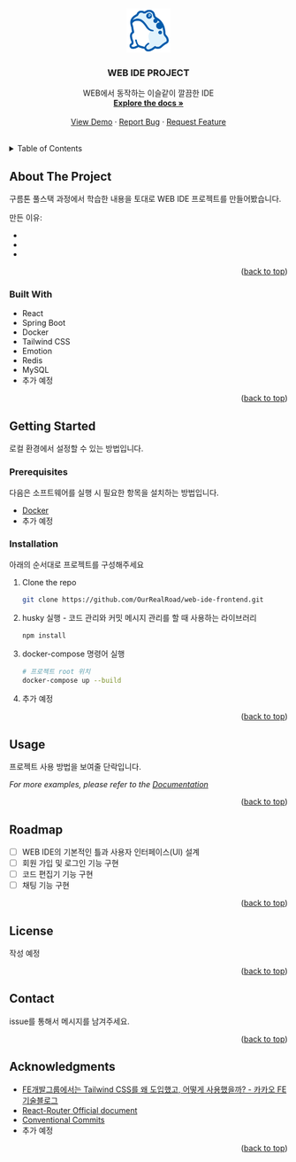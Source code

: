 <a name="readme-top"></a>

<!-- PROJECT SHIELDS -->
<!--
*** I'm using markdown "reference style" links for readability.
*** Reference links are enclosed in brackets [ ] instead of parentheses ( ).
*** See the bottom of this document for the declaration of the reference variables
*** for contributors-url, forks-url, etc. This is an optional, concise syntax you may use.
*** https://www.markdownguide.org/basic-syntax/#reference-style-links
-->

<!-- PROJECT LOGO -->
<br />
<div align="center">
  <a href="https://github.com/OurRealRoad/web-ide-frontend">
    <img src="public/logo.png" alt="Logo" width="80" height="80">
  </a>

  <h3 align="center">WEB IDE PROJECT</h3>

  <p align="center">
    WEB에서 동작하는 이슬같이 깔끔한 IDE
    <br />
    <a href="https://github.com/OurRealRoad/web-ide-frontend"><strong>Explore the docs »</strong></a>
    <br />
    <br />
    <a href="https://github.com/OurRealRoad/web-ide-frontend">View Demo</a>
    ·
    <a href="https://github.com/OurRealRoad/web-ide-frontend/issues">Report Bug</a>
    ·
    <a href="https://github.com/OurRealRoad/web-ide-frontend/issues">Request Feature</a>
  </p>
</div>
<br/>
<!-- TABLE OF CONTENTS -->
<details>
  <summary>Table of Contents</summary>
  <ol>
    <li>
      <a href="#about-the-project">About The Project</a>
      <ul>
        <li><a href="#built-with">Built With</a></li>
      </ul>
    </li>
    <li>
      <a href="#getting-started">Getting Started</a>
      <ul>
        <li><a href="#prerequisites">Prerequisites</a></li>
        <li><a href="#installation">Installation</a></li>
      </ul>
    </li>
    <li><a href="#usage">Usage</a></li>
    <li><a href="#roadmap">Roadmap</a></li>
    <li><a href="#license">License</a></li>
    <li><a href="#contact">Contact</a></li>
    <li><a href="#acknowledgments">Acknowledgments</a></li>
  </ol>
</details>

<!-- ABOUT THE PROJECT -->

## About The Project

구름톤 풀스택 과정에서 학습한 내용을 토대로 WEB IDE 프로젝트를 만들어봤습니다.

만든 이유:

-
-
-

<p align="right">(<a href="#readme-top">back to top</a>)</p>

### Built With

- React
- Spring Boot
- Docker
- Tailwind CSS
- Emotion
- Redis
- MySQL
- 추가 예정

<p align="right">(<a href="#readme-top">back to top</a>)</p>

<!-- GETTING STARTED -->

## Getting Started

로컬 환경에서 설정할 수 있는 방법입니다.

### Prerequisites

다음은 소프트웨어를 실행 시 필요한 항목을 설치하는 방법입니다.

- <a href="https://docs.docker.com/engine/install/">Docker</a>
- 추가 예정

### Installation

아래의 순서대로 프로젝트를 구성해주세요

1. Clone the repo
   ```sh
   git clone https://github.com/OurRealRoad/web-ide-frontend.git
   ```
2. husky 실행 - 코드 관리와 커밋 메시지 관리를 할 때 사용하는 라이브러리
   ```sh
   npm install
   ```
3. docker-compose 명령어 실행
   ```sh
   # 프로젝트 root 위치
   docker-compose up --build
   ```
4. 추가 예정

<p align="right">(<a href="#readme-top">back to top</a>)</p>

<!-- USAGE EXAMPLES -->

## Usage

프로젝트 사용 방법을 보여줄 단락입니다.

_For more examples, please refer to the [Documentation](https://github.com/OurRealRoad/web-ide-frontend)_

<p align="right">(<a href="#readme-top">back to top</a>)</p>

<!-- ROADMAP -->

## Roadmap

- [ ] WEB IDE의 기본적인 틀과 사용자 인터페이스(UI) 설계
- [ ] 회원 가입 및 로그인 기능 구현
- [ ] 코드 편집기 기능 구현
- [ ] 채팅 기능 구현

<p align="right">(<a href="#readme-top">back to top</a>)</p>

<!-- LICENSE -->

## License

작성 예정

<p align="right">(<a href="#readme-top">back to top</a>)</p>

<!-- CONTACT -->

## Contact

issue를 통해서 메시지를 남겨주세요.

<p align="right">(<a href="#readme-top">back to top</a>)</p>

<!-- ACKNOWLEDGMENTS -->

## Acknowledgments

- [FE개발그룹에서는 Tailwind CSS를 왜 도입했고, 어떻게 사용했을까? - 카카오 FE 기술블로그](https://fe-developers.kakaoent.com/2022/221013-tailwind-and-design-system/)
- [React-Router Official document ](https://reactrouter.com/en/main)
- [Conventional Commits](https://www.conventionalcommits.org/ko/v1.0.0/)
- 추가 예정

<p align="right">(<a href="#readme-top">back to top</a>)</p>

<!-- MARKDOWN LINKS & IMAGES -->
<!-- https://www.markdownguide.org/basic-syntax/#reference-style-links -->

[contributors-shield]: https://img.shields.io/github/contributors/othneildrew/Best-README-Template.svg?style=for-the-badge
[contributors-url]: https://github.com/othneildrew/Best-README-Template/graphs/contributors
[forks-shield]: https://img.shields.io/github/forks/othneildrew/Best-README-Template.svg?style=for-the-badge
[forks-url]: https://github.com/othneildrew/Best-README-Template/network/members
[stars-shield]: https://img.shields.io/github/stars/othneildrew/Best-README-Template.svg?style=for-the-badge
[stars-url]: https://github.com/othneildrew/Best-README-Template/stargazers
[issues-shield]: https://img.shields.io/github/issues/othneildrew/Best-README-Template.svg?style=for-the-badge
[issues-url]: https://github.com/othneildrew/Best-README-Template/issues
[license-shield]: https://img.shields.io/github/license/othneildrew/Best-README-Template.svg?style=for-the-badge
[license-url]: https://github.com/othneildrew/Best-README-Template/blob/master/LICENSE.txt
[linkedin-shield]: https://img.shields.io/badge/-LinkedIn-black.svg?style=for-the-badge&logo=linkedin&colorB=555
[linkedin-url]: https://linkedin.com/in/othneildrew
[product-screenshot]: images/screenshot.png
[Next.js]: https://img.shields.io/badge/next.js-000000?style=for-the-badge&logo=nextdotjs&logoColor=white
[Next-url]: https://nextjs.org/
[React.js]: https://img.shields.io/badge/React-20232A?style=for-the-badge&logo=react&logoColor=61DAFB
[React-url]: https://reactjs.org/
[Vue.js]: https://img.shields.io/badge/Vue.js-35495E?style=for-the-badge&logo=vuedotjs&logoColor=4FC08D
[Vue-url]: https://vuejs.org/
[Angular.io]: https://img.shields.io/badge/Angular-DD0031?style=for-the-badge&logo=angular&logoColor=white
[Angular-url]: https://angular.io/
[Svelte.dev]: https://img.shields.io/badge/Svelte-4A4A55?style=for-the-badge&logo=svelte&logoColor=FF3E00
[Svelte-url]: https://svelte.dev/
[Laravel.com]: https://img.shields.io/badge/Laravel-FF2D20?style=for-the-badge&logo=laravel&logoColor=white
[Laravel-url]: https://laravel.com
[Bootstrap.com]: https://img.shields.io/badge/Bootstrap-563D7C?style=for-the-badge&logo=bootstrap&logoColor=white
[Bootstrap-url]: https://getbootstrap.com
[JQuery.com]: https://img.shields.io/badge/jQuery-0769AD?style=for-the-badge&logo=jquery&logoColor=white
